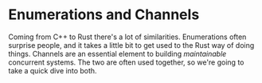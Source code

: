 # Enumerations and Channels

Coming from C++ to Rust there's a lot of similarities. Enumerations often surprise people, and it takes a little bit to get used to the Rust way of doing things. Channels are an essential element to building *maintainable* concurrent systems. The two are often used together, so we're going to take a quick dive into both.
